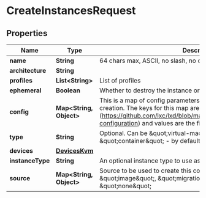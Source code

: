

# CreateInstancesRequest

## Properties

Name | Type | Description | Notes
------------ | ------------- | ------------- | -------------
**name** | **String** | 64 chars max, ASCII, no slash, no colon and no comma | 
**architecture** | **String** |  | 
**profiles** | **List&lt;String&gt;** | List of profiles | 
**ephemeral** | **Boolean** | Whether to destroy the instance on shutdown | 
**config** | **Map&lt;String, Object&gt;** | This is a map of config parameters to be used during instance creation. The keys for this map are the keys from instance.md file (https://github.com/lxc/lxd/blob/master/doc/instances.md#keyvalue-configuration) and values are the fields to set. | 
**type** | **String** | Optional. Can be \&quot;virtual-machine\&quot;, \&quot;container\&quot; - by default it set to \&quot;container\&quot; |  [optional]
**devices** | [**DevicesKvm**](DevicesKvm.md) |  |  [optional]
**instanceType** | **String** | An optional instance type to use as basis for limits |  [optional]
**source** | **Map&lt;String, Object&gt;** | Source to be used to create this container. Can be: \&quot;image\&quot;, \&quot;migration\&quot;, \&quot;copy\&quot; or \&quot;none\&quot; | 



